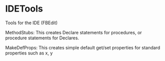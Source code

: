 # IDETools
Tools for the IDE (FBEdit)

MethodStubs:
This creates Declare statements for procedures, or procedure statements for Declares.

MakeDefProps:
This creates simple default get/set properties for standard properties such as x, y 
